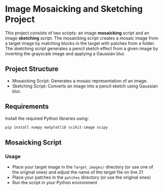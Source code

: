 # Image Mosaicking and Sketching Project

This project consists of two scripts: an image **mosaicking** script and an image **sketching** script. The mosaicking script creates a mosaic image from a target image by matching blocks in the target with patches from a folder. The sketching script generates a pencil sketch effect from a given image by inverting the grayscale image and applying a Gaussian blur.

## Project Structure

- Mosaicking Script: Generates a mosaic representation of an image.
- Sketching Script: Converts an image into a pencil sketch using Gaussian blur.

## Requirements

Install the required Python libraries using:
```bash
pip install numpy matplotlib scikit-image scipy
```

## Mosaicking Script
### Usage
- Place your target image in the `Target_images/` directory (or use one of the original ones) and adjust the name of the target file on line 21
- Place your patches in the `patches` directory (or use the original ones)
- Run the script in your Python environment
